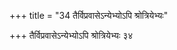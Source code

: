 +++
title = "34 तैर्विप्रवासेऽन्येभ्योऽपि श्रोत्रियेभ्यः"

+++
तैर्विप्रवासेऽन्येभ्योऽपि श्रोत्रियेभ्यः ३४